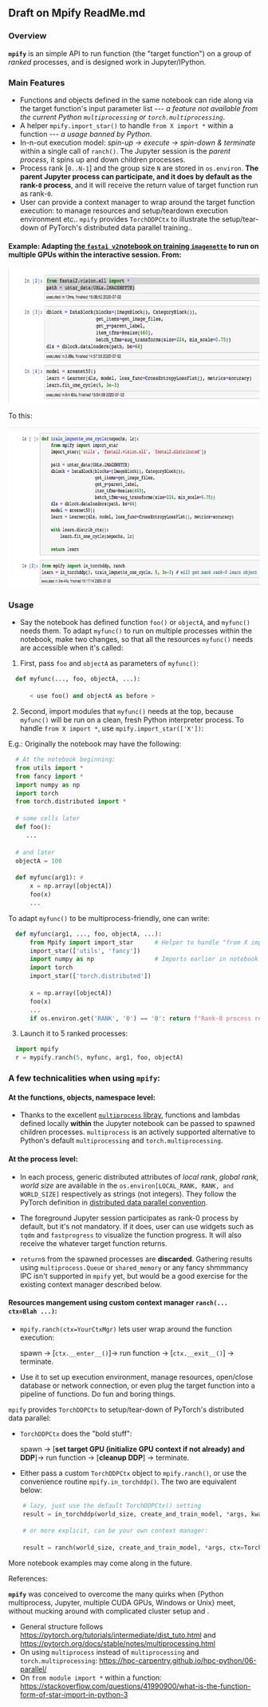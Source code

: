 


## Draft on Mpify ReadMe.md

### Overview 

**`mpify`** is an simple API to run function (the "target function") on a group of *ranked* processes, and is designed work in Jupyter/IPython.
 
###  Main Features
  * Functions and objects defined in the same notebook can ride along via the target function's input parameter list --- *a feature not available from the current Python `multiprocessing` or `torch.multiprocessing`*.
  * A helper `mpify.import_star()` to handle `from X import *` within a function --- *a usage banned by Python*.
  * In-n-out execution model: *spin-up -> execute -> spin-down & terminate* within a single call of `ranch()`.  The Jupyter session is the *parent process*, it spins up and down children processes.
  * Process rank [`0..N-1`] and the group size `N` are stored in `os.environ`.  **The parent Jupyter process can participate, and it does by default as the rank-`0` process**, and it will receive the return value of target function run as rank-`0`.
  * User can provide a context manager to wrap around the target function execution: to manage resources and setup/teardown execution environment etc.. `mpify` provides `TorchDDPCtx` to illustrate the setup/tear-down of PyTorch's distributed data parallel training..

#### Example: Adapting [the `fastai v2`notebook on training `imagenette`](https://github.com/fastai/course-v4/blob/master/nbs/07_sizing_and_tta.ipynb) to run on multiple GPUs within the interactive session.  From:

<img src="/images/imagenette_07_orig.png" height="270">

To this:

<img src="/images/imagenette_07_mpified.png" height="320">

### Usage 

  * Say the notebook has defined function `foo()` or `objectA`, and `myfunc()` needs them.  To adapt `myfunc()` to run on multiple processes within the notebook, make two changes, so that all the resources `myfunc()` needs are accessible when it's called:
  
  1. First, pass `foo` and `objectA` as parameters of `myfunc()`:
  
  ```python
    def myfunc(..., foo, objectA, ...):
    
        < use foo() and objectA as before >
  ```
  2. Second, import modules that `myfunc()` needs at the top, because `myfunc()` will be run on a clean, fresh Python interpreter process.  To handle `from X import *`, use `mpify.import_star(['X'])`:
  
  E.g.: Originally the notebook may have the following:
  ```python
    # At the notebook beginning:
    from utils import *
    from fancy import *
    import numpy as np
    import torch
    from torch.distributed import *
    
    # some cells later
    def foo():
       ...
       
    # and later
    objectA = 100
    
    def myfunc(arg1): #
        x = np.array([objectA])
        foo(x)
        ...
  ```
    
  To adapt `myfunc()` to be multiprocess-friendly, one can write:
  
  ```python
    def myfunc(arg1, ..., foo, objectA, ...):
        from Mpify import import_star      # Helper to handle "from X import *" syntax
        import_star(['utils', 'fancy'])
        import numpy as np                 # Imports earlier in notebook are copied here.
        import torch
        import_star(['torch.distributed'])
        
        x = np.array([objectA])
        foo(x)
        ...
        if os.environ.get('RANK', '0') == '0': return f"Rank-0 process returning"
  ```

  3. Launch it to 5 ranked processes:
  ```python
    import mpify
    r = mypify.ranch(5, myfunc, arg1, foo, objectA)
  ```

### A few technicalities when using `mpify`:
#### At the functions, objects, namespace level:

- Thanks to the excellent [`multiprocess` libray](https://github.com/uqfoundation/multiprocess), functions and lambdas defined locally **within** the Jupyter notebook can be passed to spawned children processes. `multiprocess` is an actively supported alternative to Python's default `multiprocessing` and `torch.multiprocessing`.

#### At the process level:

- In each process, generic distributed attributes of *local rank*, *global rank*, *world size* are available in the `os.environ[LOCAL_RANK, RANK, and WORLD_SIZE]` respectively as strings (not integers).  They follow the PyTorch definition in [distributed data parallel convention](https://discuss.pytorch.org/t/what-is-the-difference-between-rank-and-local-rank/61940).

- The foreground Jupyter session participates as rank-0 process by default, but it's not mandatory. If it does, user can use widgets such as `tqdm` and `fastprogress` to visualize the function progress.  It will also receive the whatever target function returns.

- `return`s from the spawned processes are **discarded**.  Gathering results using `multiprocess.Queue` or `shared_memory` or any fancy shmmmancy IPC isn't supported in `mpify` yet, but would be a good exercise for the existing context manager described below.


#### Resources mangement using custom context manager `ranch(... ctx=Blah ...)`:

- `mpify.ranch(ctx=YourCtxMgr)` lets user wrap around the function execution:

  spawn -> [`ctx.__enter__()`]-> run function -> [`ctx.__exit__()`] -> terminate.

- Use it to set up execution environment, manage resources, open/close database or network connection, or even plug the target function into a pipeline of functions.  Do fun and boring things.

`mpify` provides `TorchDDPCtx` to setup/tear-down of PyTorch's distributed data parallel: 

- `TorchDDPCtx` does the "bold stuff":
  
  spawn -> [**set target GPU (initialize GPU context if not already) and DDP**]-> run function -> [**cleanup DDP**] -> terminate.

- Either pass a custom `TorchDDPCtx` object to `mpify.ranch()`, or use the convenience routine `mpify.in_torchddp()`.  The two are equivalent below:

```python
    # lazy, just use the default TorchDDPCtx() setting
    result = in_torchddp(world_size, create_and_train_model, *args, kwargs*)`

    # or more explicit, can be your own context manager:

    result = ranch(world_size, create_and_train_model, *args, ctx=TorchDDPCtx(), kwargs*)
 ```

More notebook examples may come along in the future.


References:

**`mpify`** was conceived to overcome the many quirks when  {Python multiprocess, Jupyter, multiple CUDA GPUs, Windows or Unix} meet, without mucking around with complicated cluster setup and . <include link to blog when available>

* General structure follows https://pytorch.org/tutorials/intermediate/dist_tuto.html and https://pytorch.org/docs/stable/notes/multiprocessing.html
* On using `multiprocess` instead of `multiprocessing` and `torch.multiprocessing`: https://hpc-carpentry.github.io/hpc-python/06-parallel/ 
* On `from module import *` within a function: https://stackoverflow.com/questions/41990900/what-is-the-function-form-of-star-import-in-python-3

